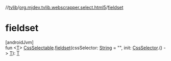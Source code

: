 //[tvlib](../../index.md)/[org.mjdev.tvlib.webscrapper.select.html5](index.md)/[fieldset](fieldset.md)

# fieldset

[androidJvm]\
fun &lt;[T](fieldset.md)&gt; [CssSelectable](../org.mjdev.tvlib.webscrapper.select/-css-selectable/index.md).[fieldset](fieldset.md)(cssSelector: [String](https://kotlinlang.org/api/latest/jvm/stdlib/kotlin/-string/index.html) = &quot;&quot;, init: [CssSelector](../org.mjdev.tvlib.webscrapper.select/-css-selector/index.md).() -&gt; [T](fieldset.md)): [T](fieldset.md)
